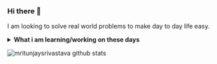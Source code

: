 ### Hi there 👋

I am looking to solve real world problems to make day to day life easy.

<details>
 <summary>
    <strong>What i am learning/working on these days</strong>
 </summary>
 
 <ul>
   <li> Efficiently automate system </li>
   <li> Working with Python </li>
   <li> Playing around with Data </li>
  </ul>
</details>

![mritunjaysrivastava github stats](https://github-readme-stats.vercel.app/api?username=mritunjaysrivastava&hide=contribs,prs&show_icons=true&hide_border=true&theme=dark)
